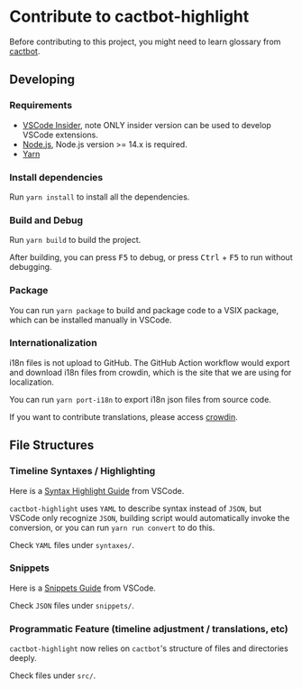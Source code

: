 # Contribute to cactbot-highlight

Before contributing to this project, you might need to learn glossary from [cactbot](https://github.com/OverlayPlugin/cactbot/).

## Developing

### Requirements

- [VSCode Insider](https://code.visualstudio.com/), note ONLY insider version can be used to develop VSCode extensions.
- [Node.js](https://nodejs.org/), Node.js version >= 14.x is required.
- [Yarn](https://yarnpkg.com/)

### Install dependencies

Run `yarn install` to install all the dependencies.

### Build and Debug

Run `yarn build` to build the project.

After building, you can press <kbd>F5</kbd> to debug, or
press <kbd>Ctrl</kbd> + <kbd>F5</kbd> to run without debugging.

### Package

You can run `yarn package` to build and package code to a VSIX package,
which can be installed manually in VSCode.

### Internationalization

i18n files is not upload to GitHub.
The GitHub Action workflow would export and download i18n files
from crowdin, which is the site that we are using for localization.

You can run `yarn port-i18n` to export i18n json files from source code.

If you want to contribute translations, please access [crowdin](https://crowdin.com/project/cactbot-highlight).

## File Structures

### Timeline Syntaxes / Highlighting

Here is a [Syntax Highlight Guide](https://code.visualstudio.com/api/language-extensions/syntax-highlight-guide) from VSCode.

`cactbot-highlight` uses `YAML` to describe syntax instead of `JSON`,
but VSCode only recognize `JSON`, building script would automatically invoke the conversion,
or you can run `yarn run convert` to do this.

Check `YAML` files under `syntaxes/`.

### Snippets

Here is a [Snippets Guide](https://code.visualstudio.com/api/language-extensions/snippet-guide) from VSCode.

Check `JSON` files under `snippets/`.

### Programmatic Feature (timeline adjustment / translations, etc)

`cactbot-highlight` now relies on `cactbot`'s structure of files and directories deeply.

Check files under `src/`.
